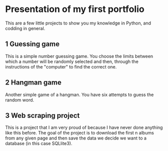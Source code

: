 # Presentation of my first portfolio

This are a few little projects to show you my knowledge in Python, and codding in general.
## 1 Guessing game
This is a simple number guessing game. You choose the limits between which a number will be randomly selected and then, through the instructions of the "computer" to find the correct one.

## 2 Hangman game
Another simple game of a hangman. You have six attempts to guess the random word.

## 3 Web scraping project
This is a project that I am very proud of because I have never done anything like this before. 
The goal of the project is to download the first n albums from any given page and then save the data we decide we want to a database (in this case SQLlite3).

